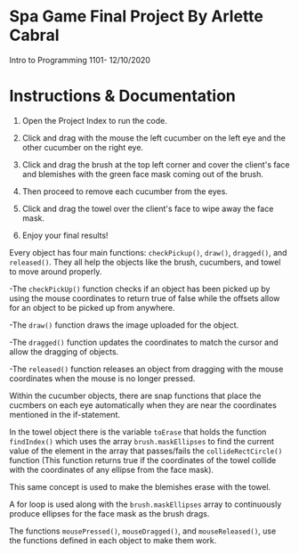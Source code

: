 # Spa Game Final Project By Arlette Cabral
Intro to Programming 1101- 12/10/2020

# Instructions & Documentation

1. Open the Project Index to run the code.

2. Click and drag with the mouse the left cucumber on the left eye and the other cucumber on the right eye.

3. Click and drag the brush at the top left corner and cover the client's face and blemishes with the green face mask coming out of the brush.

4. Then proceed to remove each cucumber from the eyes.

5. Click and drag the towel over the client's face to wipe away the face mask. 

6. Enjoy your final results!


Every object has four main functions: `checkPickup()`, `draw()`, `dragged()`, and `released()`. They all help the objects like the brush, cucumbers, and towel to move around properly.

  -The `checkPickUp()` function checks if an object has been picked up by using the mouse coordinates to return true of false while the offsets allow for an object to be picked up from anywhere.

  -The `draw()` function draws the image uploaded for the object.

  -The `dragged()` function updates the coordinates to match the cursor and allow the dragging of objects.

  -The `released()` function releases an object from dragging with the mouse coordinates when the mouse is no longer pressed.

Within the cucumber objects, there are snap functions that place the cucmbers on each eye automatically when they are near the coordinates mentioned in the if-statement.

In the towel object there is the variable `toErase` that holds the function `findIndex()` which uses the array `brush.maskEllipses` to find the current value of the element in the array that passes/fails the `collideRectCircle()` function (This function returns true if the coordinates of the towel collide with the coordinates of any ellipse from the face mask).

This same concept is used to make the blemishes erase with the towel.

A for loop is used along with the `brush.maskEllipses` array to continuously produce ellipses for the face mask as the brush drags.

The functions `mousePressed()`, `mouseDragged()`, and `mouseReleased()`, use the functions defined in each object to make them work.

